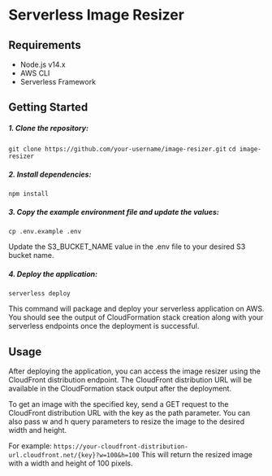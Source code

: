 # Serverless Image Resizer

## Requirements

- Node.js v14.x
- AWS CLI
- Serverless Framework

## Getting Started

##### 1. Clone the repository:

`git clone https://github.com/your-username/image-resizer.git`
`cd image-resizer`

##### 2. Install dependencies:

`npm install`

##### 3. Copy the example environment file and update the values:

`cp .env.example .env`

Update the S3_BUCKET_NAME value in the .env file to your desired S3 bucket name.

##### 4. Deploy the application:

`serverless deploy`

This command will package and deploy your serverless application on AWS. You should see the output of CloudFormation stack creation along with your serverless endpoints once the deployment is successful.

## Usage

After deploying the application, you can access the image resizer using the CloudFront distribution endpoint. The CloudFront distribution URL will be available in the CloudFormation stack output after the deployment.

To get an image with the specified key, send a GET request to the CloudFront distribution URL with the key as the path parameter. You can also pass w and h query parameters to resize the image to the desired width and height.

For example:
`https://your-cloudfront-distribution-url.cloudfront.net/{key}?w=100&h=100`
This will return the resized image with a width and height of 100 pixels.
